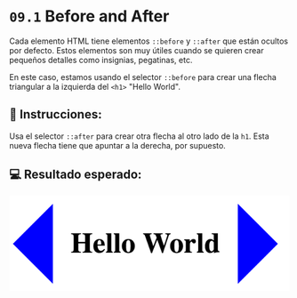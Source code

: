 # `09.1` Before and After

Cada elemento HTML tiene elementos `::before` y `::after` que están ocultos por defecto. Estos elementos son muy útiles cuando se quieren crear pequeños detalles como insignias, pegatinas, etc.

En este caso, estamos usando el selector `::before` para crear una flecha triangular a la izquierda del `<h1>` "Hello World".

## 📝 Instrucciones:

Usa el selector `::after` para crear otra flecha al otro lado de la `h1`. Esta nueva flecha tiene que apuntar a la derecha, por supuesto.

## 💻 Resultado esperado:

![Before and After](../../.learn/assets/BKz8ozg.png?raw=true)
